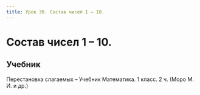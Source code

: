 ```yaml
---
title: Урок 30. Состав чисел 1 – 10. 
---
```


# Состав чисел 1 – 10. 

## Учебник

Перестановка слагаемых – Учебник Математика. 1 класс. 2 ч. (Моро М. И. и др.)